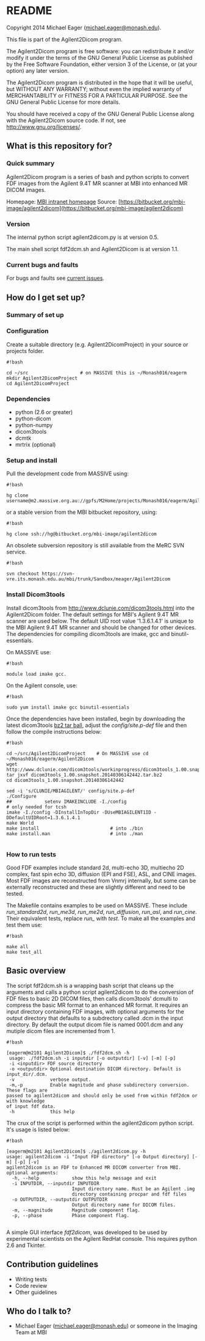 # README #

  Copyright 2014 Michael Eager  (michael.eager@monash.edu).

  This file is part of the Agilent2Dicom program.

  The Agilent2Dicom program is free software: you can redistribute it
  and/or modify it under the terms of the GNU General Public License
  as published by the Free Software Foundation, either version 3 of
  the License, or (at your option) any later version.  

  The Agilent2Dicom program is distributed in the hope that it will be
  useful, but WITHOUT ANY WARRANTY; without even the implied warranty
  of MERCHANTABILITY or FITNESS FOR A PARTICULAR PURPOSE.  See the
  GNU General Public License for more details.

  You should have received a copy of the GNU General Public License
  along with the Agilent2Dicom source code.  If not, see
  <http://www.gnu.org/licenses/>.


## What is this repository for? ##

### Quick summary ###

Agilent2Dicom program is a series of bash and python scripts to convert FDF
images from the Agilent 9.4T MR scanner at MBI into enhanced MR DICOM images.

Homepage: [MBI intranet homepage](https://confluence-vre.its.monash.edu.au/display/MBI/Agilent+FDF+to+Dicom+converter)
Source: [https://bitbucket.org/mbi-image/agilent2dicom](https://bitbucket.org/mbi-image/agilent2dicom)


### Version ###

The internal python script agilent2dicom.py is at version 0.5.

The main shell script fdf2dcm.sh and Agilent2Dicom is at version 1.1.

### Current bugs and faults ###

For bugs and faults see [current issues](https://confluence-vre.its.monash.edu.au/display/MBI/FDF2DCM+debugging).

## How do I get set up? ##

### Summary of set up ###
### Configuration ###


Create a suitable directory (e.g. Agilent2DicomProject) in your source or projects folder.

```
#!bash

cd ~/src                   # on MASSIVE this is ~/Monash016/eagerm
mkdir Agilent2DicomProject
cd Agilent2DicomProject
```


### Dependencies ###

 * python (2.6 or greater)
 * python-dicom
 * python-numpy
 * dicom3tools
 * dcmtk
 * mrtrix (optional)

### Setup and install ###


Pull the development code from MASSIVE using:

```
#!bash

hg clone username@m2.massive.org.au://gpfs/M2Home/projects/Monash016/eagerm/Agilent2Dicom/Agilent2Dicom
```

or a stable version from the MBI bitbucket repository, using:

```
#!bash

hg clone ssh://hg@bitbucket.org/mbi-image/agilent2dicom
```

An obsolete subversion repository is still available from the MeRC SVN service.
```
#!bash

svn checkout https://svn-vre.its.monash.edu.au/mbi/trunk/Sandbox/meager/Agilent2Dicom
```

### Install Dicom3tools ###

Install dicom3tools from http://www.dclunie.com/dicom3tools.html into the
Agilent2Dicom folder.  The default settings for MBI's Agilent 9.4T MR scanner
are used below.  The default UID root value '1.3.6.1.4.1' is unique to the MBI
Agilent 9.4T MR scanner and should be changed for other devices.  The dependencies for 
compiling dicom3tools are imake, gcc and binutil-essentials.

On MASSIVE use: 
```
#!bash

module load imake gcc.  
```

On the Agilent console, use: 
```
#!bash

sudo yum install imake gcc binutil-essentials
```

Once the dependencies have been installed, begin by downloading the latest dicom3tools [bz2 tar ball](http://www.dclunie.com/dicom3tools/workinprogress/), adjust the _config/site.p-def_ file and then follow the compile instructions below: 
```
#!bash

cd ~/src/Agilent2DicomProject    # On MASSIVE use cd ~/Monash016/eagerm/Agilent2Dicom
wget   http://www.dclunie.com/dicom3tools/workinprogress/dicom3tools_1.00.snapshot.20140306142442.tar.bz2
tar jxvf dicom3tools_1.00.snapshot.20140306142442.tar.bz2
cd dicom3tools_1.00.snapshot.20140306142442

sed -i 's/CLUNIE/MBIAGILENT/' config/site.p-def
./Configure
##            setenv IMAKEINCLUDE -I./config                              # only needed for tcsh
imake -I./config -DInstallInTopDir -DUseMBIAGILENT1ID -DDefaultUIDRoot=1.3.6.1.4.1
make World
make install                          # into ./bin
make install.man                      # into ./man
 
```


### How to run tests ###

Good FDF examples include standard 2d, multi-echo 3D, multiecho 2D complex, fast spin echo 3D, diffusion (EPI and FSE), ASL, and CINE images. Most FDF images are reconstructed from Vnmrj internally, but some can be externally reconstructed and these are slightly different and need to be tested.

The Makefile contains examples to be used on MASSIVE. These include *run_standard2d*, *run_me3d*, *run_me2d*, *run_diffusion*, *run_asl*, and *run_cine*. Their equivalent tests, replace *run_* with *test*.  To make all the examples and test them use:
```
#!bash

make all
make test_all
```


## Basic overview ##

The script fdf2dcm.sh is a wrapping bash script that cleans up the arguments and
calls a python script agilent2dicom to do the conversion of FDF files to basic
2D DICOM files, then calls dicom3tools' dcmulti to compress the basic MR format
to an enhanced MR format. It requires an input directory containing FDF images,
with optional arguments for the output directory that defaults to a subdrectory
called .dcm in the input directory. By default the output dicom file is named
0001.dcm and any mutiple dicom files are incremented from 1.


```
#!bash

[eagerm@m2101 Agilent2Dicom]$ ./fdf2dcm.sh -h
 usage: ./fdf2dcm.sh -i inputdir [-o outputdir] [-v] [-m] [-p]
 -i <inputdir> FDF source directory
 -o <outputdir> Optional destination DICOM directory. Default is input_dir/.dcm.
 -v             verbose output.
 -m,-p          Enable magnitude and phase subdirectory conversion. These flags are
passed to agilent2dicom and should only be used from within fdf2dcm or with knowledge
of input fdf data.
 -h             this help
```

The crux of the script is performed within the agilent2dicom python script. It's usage is listed below:

```
#!bash

[eagerm@m2101 Agilent2Dicom]$ ./agilent2dicom.py -h
usage: agilent2dicom -i "Input FDF directory" [-o Output directory] [-m] [-p] [-v]
agilent2dicom is an FDF to Enhanced MR DICOM converter from MBI.
optional arguments:
  -h, --help            show this help message and exit
  -i INPUTDIR, --inputdir INPUTDIR
                        Input directory name. Must be an Agilent .img
                        directory containing procpar and fdf files
  -o OUTPUTDIR, --outputdir OUTPUTDIR
                        Output directory name for DICOM files.
  -m, --magnitude       Magnitude component flag.
  -p, --phase           Phase component flag.
 
```

A simple GUI interface *fdf2dicom*, was developed to be used by experimental scientists on the Agilent RedHat console. This requires python 2.6 and Tkinter.



## Contribution guidelines ##

* Writing tests
* Code review
* Other guidelines

## Who do I talk to? ##

* Michael Eager (michael.eager@monash.edu) or someone in the Imaging Team at MBI